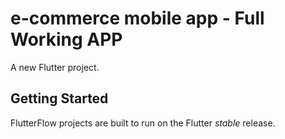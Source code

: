 # e-commerce mobile app - Full Working APP

A new Flutter project.

## Getting Started

FlutterFlow projects are built to run on the Flutter _stable_ release.
